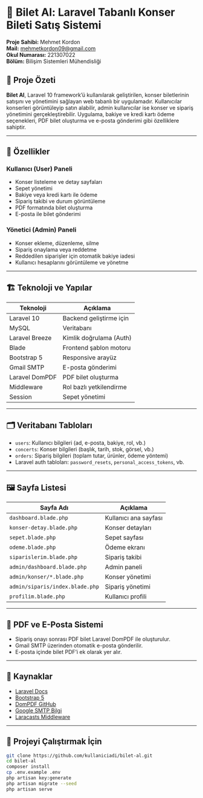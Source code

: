 # 🎫 Bilet Al: Laravel Tabanlı Konser Bileti Satış Sistemi

**Proje Sahibi:** Mehmet Kordon  
**Mail:** mehmetkordon09@gmail.com  
**Okul Numarası:** 221307022  
**Bölüm:** Bilişim Sistemleri Mühendisliği  

## 📌 Proje Özeti

**Bilet Al**, Laravel 10 framework’ü kullanılarak geliştirilen, konser biletlerinin satışını ve yönetimini sağlayan web tabanlı bir uygulamadır. Kullanıcılar konserleri görüntüleyip satın alabilir, admin kullanıcılar ise konser ve sipariş yönetimini gerçekleştirebilir. Uygulama, bakiye ve kredi kartı ödeme seçenekleri, PDF bilet oluşturma ve e-posta gönderimi gibi özelliklere sahiptir.

---

## 🚀 Özellikler

### Kullanıcı (User) Paneli
- Konser listeleme ve detay sayfaları
- Sepet yönetimi
- Bakiye veya kredi kartı ile ödeme
- Sipariş takibi ve durum görüntüleme
- PDF formatında bilet oluşturma
- E-posta ile bilet gönderimi

### Yönetici (Admin) Paneli
- Konser ekleme, düzenleme, silme
- Sipariş onaylama veya reddetme
- Reddedilen siparişler için otomatik bakiye iadesi
- Kullanıcı hesaplarını görüntüleme ve yönetme

---

## 🏗️ Teknoloji ve Yapılar

| Teknoloji          | Açıklama |
|--------------------|----------|
| Laravel 10         | Backend geliştirme için |
| MySQL              | Veritabanı |
| Laravel Breeze     | Kimlik doğrulama (Auth) |
| Blade              | Frontend şablon motoru |
| Bootstrap 5        | Responsive arayüz |
| Gmail SMTP         | E-posta gönderimi |
| Laravel DomPDF     | PDF bilet oluşturma |
| Middleware         | Rol bazlı yetkilendirme |
| Session            | Sepet yönetimi |

---

## 🗂️ Veritabanı Tabloları

- `users`: Kullanıcı bilgileri (ad, e-posta, bakiye, rol, vb.)
- `concerts`: Konser bilgileri (başlık, tarih, stok, görsel, vb.)
- `orders`: Sipariş bilgileri (toplam tutar, ürünler, ödeme yöntemi)
- Laravel auth tabloları: `password_resets`, `personal_access_tokens`, vb.

---

## 🖼️ Sayfa Listesi

| Sayfa Adı                         | Açıklama |
|----------------------------------|----------|
| `dashboard.blade.php`            | Kullanıcı ana sayfası |
| `konser-detay.blade.php`         | Konser detayları |
| `sepet.blade.php`                | Sepet sayfası |
| `odeme.blade.php`                | Ödeme ekranı |
| `siparislerim.blade.php`         | Sipariş takibi |
| `admin/dashboard.blade.php`      | Admin paneli |
| `admin/konser/*.blade.php`       | Konser yönetimi |
| `admin/siparis/index.blade.php`  | Sipariş yönetimi |
| `profilim.blade.php`             | Kullanıcı profili |

---

## 📧 PDF ve E-Posta Sistemi

- Sipariş onayı sonrası PDF bilet Laravel DomPDF ile oluşturulur.
- Gmail SMTP üzerinden otomatik e-posta gönderilir.
- E-posta içinde bilet PDF’i ek olarak yer alır.

---

## 📎 Kaynaklar

- [Laravel Docs](https://laravel.com/docs)
- [Bootstrap 5](https://getbootstrap.com)
- [DomPDF GitHub](https://github.com/barryvdh/laravel-dompdf)
- [Google SMTP Bilgi](https://support.google.com/mail/answer/7126229?hl=en)
- [Laracasts Middleware](https://laracasts.com/discuss/channels/laravel/how-do-i-use-middleware-in-laravel)

---

## 📂 Projeyi Çalıştırmak İçin

```bash
git clone https://github.com/kullaniciadi/bilet-al.git
cd bilet-al
composer install
cp .env.example .env
php artisan key:generate
php artisan migrate --seed
php artisan serve
